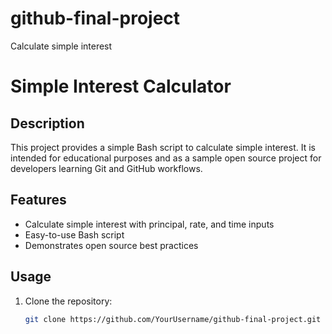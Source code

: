 # github-final-project
 Calculate simple interest

 # Simple Interest Calculator

## Description
This project provides a simple Bash script to calculate simple interest. It is intended for educational purposes and as a sample open source project for developers learning Git and GitHub workflows.

## Features
- Calculate simple interest with principal, rate, and time inputs
- Easy-to-use Bash script
- Demonstrates open source best practices

## Usage
1. Clone the repository:
   ```bash
   git clone https://github.com/YourUsername/github-final-project.git

